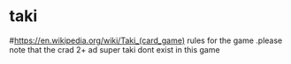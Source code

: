 # taki
#https://en.wikipedia.org/wiki/Taki_(card_game) rules for the game .please note that the crad 2+ ad super taki dont exist in this game
